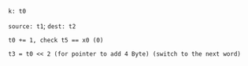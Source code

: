 `k: t0`

`source: t1`; `dest: t2`

`t0 += 1, check t5 == x0 (0)`

`t3 = t0 << 2 (for pointer to add 4 Byte) (switch to the next word)`
